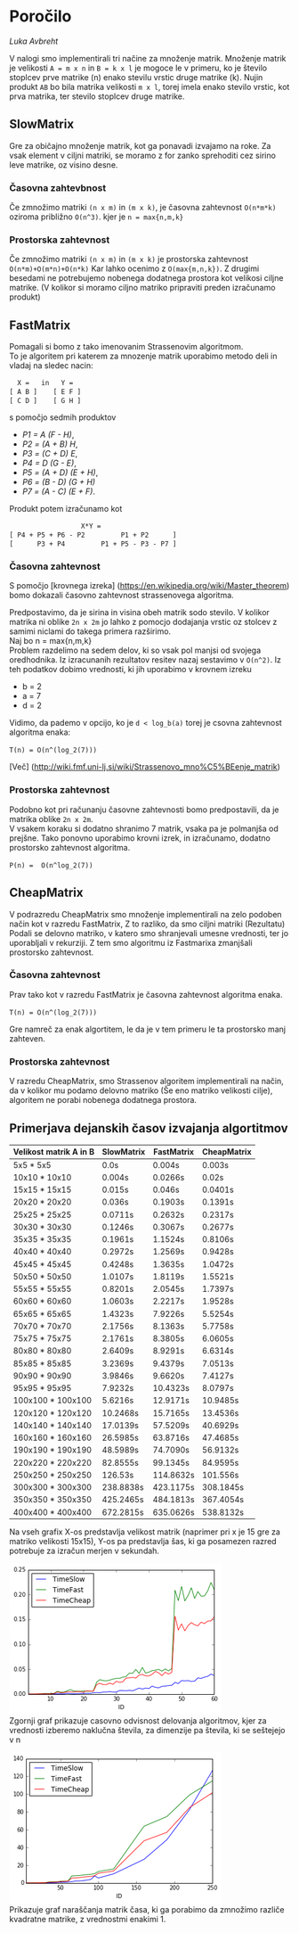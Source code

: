 # Poročilo

*Luka Avbreht*

V nalogi smo implementirali tri načine za množenje matrik.
Množenje matrik je velikosti `A = m x n` in `B = k x l` je mogoce le v primeru, ko je število stoplcev prve matrike (n) enako stevilu vrstic druge matrike (k). 
Nujin produkt `AB` bo bila matrika velikosti `m x l`, torej imela enako stevilo vrstic, kot prva matrika, ter stevilo stoplcev druge matrike. 

## SlowMatrix

Gre za običajno množenje matrik, kot ga ponavadi izvajamo na roke. Za vsak element v ciljni matriki, se moramo z for zanko sprehoditi cez sirino leve matrike, oz visino desne.

### Časovna zahtevbnost 

Če zmnožimo matriki `(n x m)` in `(m x k)`, je časovna zahtevnost `O(n*m*k)` oziroma približno 
`O(n^3)`. kjer je `n = max{n,m,k}`

### Prostorska zahtevnost

Če zmnožimo matriki `(n x m)` in `(m x k)` je prostorska zahtevnost 
`O(n*m)+O(m*n)+O(n*k)` Kar lahko ocenimo z `O(max{m,n,k})`. Z drugimi besedami 
ne potrebujemo nobenega dodatnega prostora kot velikosi ciljne matrike. (V kolikor si moramo ciljno matriko pripraviti 
preden izračunamo produkt)

## FastMatrix

Pomagali si bomo z tako imenovanim Strassenovim algoritmom.  
To je algoritem pri katerem za mnozenje matrik uporabimo metodo deli in vladaj na sledec nacin:  
```
  X =   in   Y =   
[ A B ]    [ E F ]    
[ C D ]    [ G H ]      
```  
s pomočjo sedmih produktov  

* *P1 = A (F - H)*,
* *P2 = (A + B) H*,
* *P3 = (C + D) E*,
* *P4 = D (G - E)*,
* *P5 = (A + D) (E + H)*,
* *P6 = (B - D) (G + H)* 
* *P7 = (A - C) (E + F)*.

Produkt potem izračunamo kot  
```
                  X*Y =
[ P4 + P5 + P6 - P2         P1 + P2      ]
[      P3 + P4         P1 + P5 - P3 - P7 ]
```



### Časovna zahtevnost

S pomočjo [krovnega izreka] (https://en.wikipedia.org/wiki/Master_theorem) bomo dokazali časovno zahtevnost strassenovega algoritma.

Predpostavimo, da je sirina in visina obeh matrik sodo stevilo. V kolikor matrika ni oblike `2n x 2m` jo lahko z pomocjo dodajanja vrstic oz stolcev z samimi niclami do takega primera razširimo.   
Naj bo n = max{n,m,k}  
Problem razdelimo na sedem delov, ki so vsak pol manjsi od svojega oredhodnika. Iz izracunanih rezultatov resitev nazaj sestavimo v `O(n^2)`. Iz teh podatkov dobimo vrednosti, ki jih uporabimo v krovnem izreku   
* b = 2  
* a = 7  
* d = 2  


Vidimo, da pademo v opcijo, ko je `d < log_b(a)` torej je csovna zahtevnost algoritma enaka:

`T(n) = O(n^(log_2(7)))`


[Več] (http://wiki.fmf.uni-lj.si/wiki/Strassenovo_mno%C5%BEenje_matrik)

### Prostorska zahtevnost

Podobno kot pri računanju časovne zahtevnosti bomo predpostavili, da je matrika oblike `2n x 2m`.  
V vsakem koraku si dodatno shranimo 7 matrik, vsaka pa je polmanjša od prejšne. Tako ponovno uporabimo krovni izrek, in izračunamo, dodatno prostorsko zahtevnost algoritma.  

`P(n) =  O(n^log_2(7))`

## CheapMatrix

V podrazredu CheapMatrix smo množenje implementirali na zelo podoben način kot v razredu FastMatrix, Z to razliko, da smo ciljni matriki (Rezultatu) Podali se delovno matriko, v katero smo shranjevali umesne vrednosti, ter jo uporabljali v rekurziji. Z tem smo algoritmu iz Fastmarixa zmanjšali prostorsko zahtevnost. 

### Časovna zahtevnost

Prav tako kot v razredu FastMatrix je časovna zahtevnost algoritma enaka.

`T(n) = O(n^(log_2(7)))`

Gre namreč za enak algortitem, le da je v tem primeru le ta prostorsko manj zahteven.

### Prostorska zahtevnost

V razredu CheapMatrix, smo Strassenov algoritem implementirali na način, da v kolikor mu podamo delovno matriko (Še eno 
matriko velikosti cilje), algoritem ne porabi nobenega dodatnega prostora.

## Primerjava dejanskih časov izvajanja algortitmov

Velikost matrik A in B |  SlowMatrix  |  FastMatrix |   CheapMatrix 
----------------------------------|--------------|-------------|----------------- 
    5x5 * 5x5 | 0.0s | 0.004s | 0.003s 
    10x10 * 10x10 | 0.004s | 0.0266s | 0.02s 
    15x15 * 15x15 | 0.015s | 0.046s | 0.0401s 
    20x20 * 20x20 | 0.036s | 0.1903s | 0.1391s 
    25x25 * 25x25 | 0.0711s | 0.2632s | 0.2317s 
    30x30 * 30x30 | 0.1246s | 0.3067s | 0.2677s 
    35x35 * 35x35 | 0.1961s | 1.1524s | 0.8106s 
    40x40 * 40x40 | 0.2972s | 1.2569s | 0.9428s 
    45x45 * 45x45 | 0.4248s | 1.3635s | 1.0472s 
    50x50 * 50x50 | 1.0107s | 1.8119s | 1.5521s 
    55x55 * 55x55 | 0.8201s | 2.0545s | 1.7397s 
    60x60 * 60x60 | 1.0603s | 2.2217s | 1.9528s 
    65x65 * 65x65 | 1.4323s | 7.9226s | 5.5254s
    70x70 * 70x70 | 2.1756s | 8.1363s | 5.7758s
    75x75 * 75x75 | 2.1761s | 8.3805s | 6.0605s
    80x80 * 80x80 | 2.6409s | 8.9291s | 6.6314s
    85x85 * 85x85 | 3.2369s | 9.4379s | 7.0513s
    90x90 * 90x90 | 3.9846s | 9.6620s | 7.4127s
    95x95 * 95x95 | 7.9232s | 10.4323s | 8.0797s
    100x100 * 100x100 | 5.6216s | 12.9171s | 10.9485s
    120x120 * 120x120 | 10.2468s | 15.7165s | 13.4536s
    140x140 * 140x140 | 17.0139s | 57.5209s | 40.6929s
    160x160 * 160x160 | 26.5985s | 63.8716s | 47.4685s
    190x190 * 190x190 | 48.5989s | 74.7090s | 56.9132s
    220x220 * 220x220 | 82.8555s | 99.1345s | 84.9595s
    250x250 * 250x250 | 126.53s | 114.8632s | 101.556s
    300x300 * 300x300 | 238.8838s | 423.1175s | 308.1845s
    350x350 * 350x350 | 425.2465s | 484.1813s | 367.4054s
    400x400 * 400x400 | 672.2815s | 635.0626s | 538.8132s


Na vseh grafix X-os predstavlja velikost matrik (naprimer pri x je 15 gre za matriko velikosti 15x15), 
Y-os pa predstavlja šas, ki ga posamezen razred potrebuje za izračun merjen v sekundah. 

![Graf1](graf1.png)  
Zgornji graf prikazuje casovno odvisnost delovanja algoritmov, kjer za vrednosti izberemo naklučna števila, za dimenzije pa števila, ki se seštejejo v n

![Graf2](graf3.png)  
Prikazuje graf naraščanja matrik časa, ki ga porabimo da zmnožimo različe kvadratne matrike, z vrednostmi enakimi 1.


